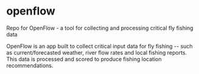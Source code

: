 # openflow
Repo for OpenFlow - a tool for collecting and processing critical fly fishing data

OpenFlow is an app built to collect critical input data for fly fishing -- such as current/forecasted weather, river flow rates and local fishing reports. This data is processed and scored to produce fishing location recommendations.
